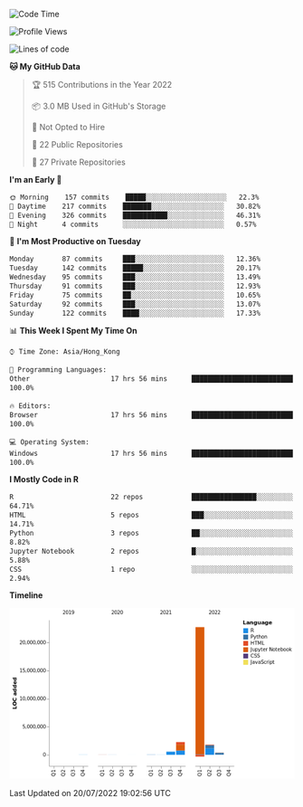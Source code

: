 

<!--**wt12318/wt12318** is a ✨ _special_ ✨ repository because its `README.md` (this file) appears on your GitHub profile.-->

<!--START_SECTION:waka-->
![Code Time](http://img.shields.io/badge/Code%20Time-435%20hrs%2057%20mins-blue)

![Profile Views](http://img.shields.io/badge/Profile%20Views-0-blue)

![Lines of code](https://img.shields.io/badge/From%20Hello%20World%20I%27ve%20Written-27%20Million%20lines%20of%20code-blue)

**🐱 My GitHub Data** 

> 🏆 515 Contributions in the Year 2022
 > 
> 📦 3.0 MB Used in GitHub's Storage 
 > 
> 🚫 Not Opted to Hire
 > 
> 📜 22 Public Repositories 
 > 
> 🔑 27 Private Repositories  
 > 
**I'm an Early 🐤** 

```text
🌞 Morning    157 commits    █████░░░░░░░░░░░░░░░░░░░░   22.3% 
🌆 Daytime    217 commits    ███████░░░░░░░░░░░░░░░░░░   30.82% 
🌃 Evening    326 commits    ███████████░░░░░░░░░░░░░░   46.31% 
🌙 Night      4 commits      ░░░░░░░░░░░░░░░░░░░░░░░░░   0.57%

```
📅 **I'm Most Productive on Tuesday** 

```text
Monday       87 commits     ███░░░░░░░░░░░░░░░░░░░░░░   12.36% 
Tuesday      142 commits    █████░░░░░░░░░░░░░░░░░░░░   20.17% 
Wednesday    95 commits     ███░░░░░░░░░░░░░░░░░░░░░░   13.49% 
Thursday     91 commits     ███░░░░░░░░░░░░░░░░░░░░░░   12.93% 
Friday       75 commits     ██░░░░░░░░░░░░░░░░░░░░░░░   10.65% 
Saturday     92 commits     ███░░░░░░░░░░░░░░░░░░░░░░   13.07% 
Sunday       122 commits    ████░░░░░░░░░░░░░░░░░░░░░   17.33%

```


📊 **This Week I Spent My Time On** 

```text
⌚︎ Time Zone: Asia/Hong_Kong

💬 Programming Languages: 
Other                    17 hrs 56 mins      █████████████████████████   100.0%

🔥 Editors: 
Browser                  17 hrs 56 mins      █████████████████████████   100.0%

💻 Operating System: 
Windows                  17 hrs 56 mins      █████████████████████████   100.0%

```

**I Mostly Code in R** 

```text
R                        22 repos            ████████████████░░░░░░░░░   64.71% 
HTML                     5 repos             ███░░░░░░░░░░░░░░░░░░░░░░   14.71% 
Python                   3 repos             ██░░░░░░░░░░░░░░░░░░░░░░░   8.82% 
Jupyter Notebook         2 repos             █░░░░░░░░░░░░░░░░░░░░░░░░   5.88% 
CSS                      1 repo              ░░░░░░░░░░░░░░░░░░░░░░░░░   2.94%

```


**Timeline**

![Chart not found](https://raw.githubusercontent.com/wt12318/wt12318/main/charts/bar_graph.png) 


 Last Updated on 20/07/2022 19:02:56 UTC
<!--END_SECTION:waka-->


